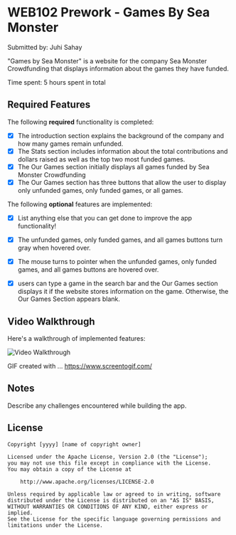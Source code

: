 # WEB102 Prework - Games By Sea Monster

Submitted by: Juhi Sahay

"Games by Sea Monster" is a website for the company Sea Monster Crowdfunding that displays information about the games they have funded.

Time spent: 5 hours spent in total

## Required Features

The following **required** functionality is completed:

* [x] The introduction section explains the background of the company and how many games remain unfunded.
* [x] The Stats section includes information about the total contributions and dollars raised as well as the top two most funded games.
* [x] The Our Games section initially displays all games funded by Sea Monster Crowdfunding
* [x] The Our Games section has three buttons that allow the user to display only unfunded games, only funded games, or all games.

The following **optional** features are implemented:

* [x] List anything else that you can get done to improve the app functionality!
* [x] The unfunded games, only funded games, and all games buttons turn gray when hovered over.
* [x] The mouse turns to pointer when the unfunded games, only funded games, and all games buttons are hovered over. 
* [x] users can type a game in the search bar and the Our Games section displays it if the website stores information on the game. Otherwise, the Our Games Section appears blank. 


## Video Walkthrough

Here's a walkthrough of implemented features:

<img src='https://github.com/juhisahay/web102_prework/blob/2b80991aa5bb8938060b1d740b6509d600655364/Walkthrough.gif' title='Video Walkthrough' width='' alt='Video Walkthrough' />


<!-- Replace this with whatever GIF tool you used! -->
GIF created with ...  https://www.screentogif.com/
<!-- Recommended tools:
[Kap](https://getkap.co/) for macOS
[ScreenToGif](https://www.screentogif.com/) for Windows
[peek](https://github.com/phw/peek) for Linux. -->

## Notes

Describe any challenges encountered while building the app.

## License

    Copyright [yyyy] [name of copyright owner]

    Licensed under the Apache License, Version 2.0 (the "License");
    you may not use this file except in compliance with the License.
    You may obtain a copy of the License at

        http://www.apache.org/licenses/LICENSE-2.0

    Unless required by applicable law or agreed to in writing, software
    distributed under the License is distributed on an "AS IS" BASIS,
    WITHOUT WARRANTIES OR CONDITIONS OF ANY KIND, either express or implied.
    See the License for the specific language governing permissions and
    limitations under the License.
